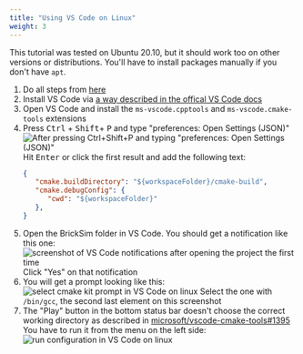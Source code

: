 ```yaml
---
title: "Using VS Code on Linux"
weight: 3
---
```


This tutorial was tested on Ubuntu 20.10, but it should work too on other versions or distributions. You'll have to install packages manually if you don't have `apt`.

1. Do all steps from [here](../workspace_setup)
1. Install VS Code via [a way described in the offical VS Code docs](https://code.visualstudio.com/docs/setup/linux)
1. Open VS Code and install the `ms-vscode.cpptools` and `ms-vscode.cmake-tools` extensions
1. Press <kbd>Ctrl</kbd> + <kbd>Shift</kbd>+ <kbd>P</kbd> and type "preferences: Open Settings (JSON)"  
   ![After pressing Ctrl+Shift+P and typing "preferences: Open Settings (JSON)"](../../../../img/vscode_windows_screenshot2.png)  
   Hit <kbd>Enter</kbd> or click the first result and add the following text:
   ```json
   {
      "cmake.buildDirectory": "${workspaceFolder}/cmake-build",
      "cmake.debugConfig": {
         "cwd": "${workspaceFolder}"
      },
   }
   ```
1. Open the BrickSim folder in VS Code. You should get a notification like this one:  
   ![screenshot of VS Code notifications after opening the project the first time](../../../../img/vscode_linux_screenshot1.png)
   Click "Yes" on that notification
1. You will get a prompt looking like this:
   ![select cmake kit prompt in VS Code on linux](../../../../img/vscode_linux_screenshot2.png)
   Select the one with `/bin/gcc`, the second last element on this screenshot
1. The "Play" button in the bottom status bar doesn't choose the correct working directory
   as described in [microsoft/vscode-cmake-tools#1395](https://github.com/microsoft/vscode-cmake-tools/issues/1395)  
   You have to run it from the menu on the left side:
   ![run configuration in VS Code on linux](../../../../img/vscode_linux_screenshot3.png)